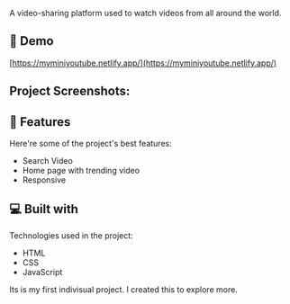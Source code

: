 <p id="description">A video-sharing platform used to watch videos from all around the world.</p>

<h2>🚀 Demo</h2>

[https://myminiyoutube.netlify.app/](https://myminiyoutube.netlify.app/)

<h2>Project Screenshots:</h2>

  
  
<h2>🧐 Features</h2>

Here're some of the project's best features:

*   Search Video
*   Home page with trending video
*   Responsive

  
  
<h2>💻 Built with</h2>

Technologies used in the project:

*   HTML
*   CSS
*   JavaScript


Its is my first indivisual project. I created this to explore more.
